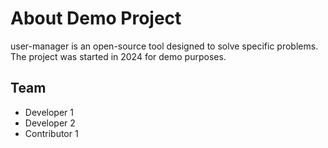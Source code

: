 # About Demo Project

user-manager is an open-source tool designed to solve specific problems. The project was started in 2024 for demo purposes.
## Team

- Developer 1
- Developer 2
- Contributor 1
